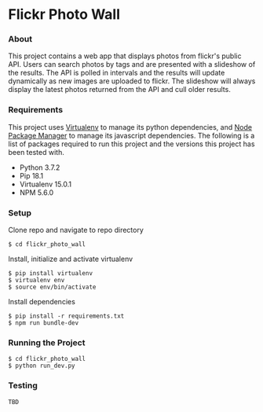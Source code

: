 # Flickr Photo Wall

### About
This project contains a web app that displays photos from flickr's public API. Users can search photos by tags and are presented with a slideshow of the results. The API is polled in intervals and the results will update dynamically as new images are uploaded to flickr. The slideshow will always display the latest photos returned from the API and cull older results.


### Requirements
This project uses [Virtualenv](https://virtualenv.pypa.io/en/latest/) to manage its python dependencies, and [Node Package Manager](https://www.npmjs.com/) to manage its javascript dependencies. The following is a list of packages required to run this project and the versions this project has been tested with.

* Python 3.7.2
* Pip 18.1
* Virtualenv 15.0.1
* NPM 5.6.0 

### Setup

Clone repo and navigate to repo directory

```
$ cd flickr_photo_wall
```

Install, initialize and activate virtualenv
```
$ pip install virtualenv
$ virtualenv env
$ source env/bin/activate
```

Install dependencies
```
$ pip install -r requirements.txt
$ npm run bundle-dev
```

### Running the Project
```
$ cd flickr_photo_wall
$ python run_dev.py 
```

### Testing
`TBD`



